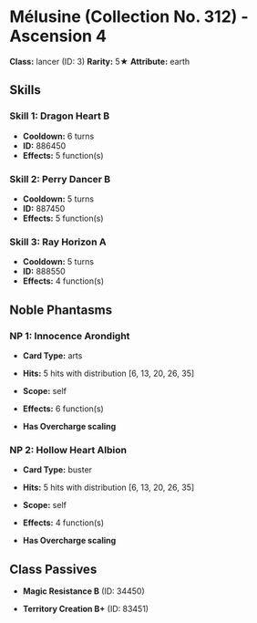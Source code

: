 # Mélusine (Collection No. 312) - Ascension 4

**Class:** lancer (ID: 3)
**Rarity:** 5★
**Attribute:** earth

## Skills

### Skill 1: Dragon Heart B
- **Cooldown:** 6 turns
- **ID:** 886450
- **Effects:** 5 function(s)

### Skill 2: Perry Dancer B
- **Cooldown:** 5 turns
- **ID:** 887450
- **Effects:** 5 function(s)

### Skill 3: Ray Horizon A
- **Cooldown:** 5 turns
- **ID:** 888550
- **Effects:** 4 function(s)

## Noble Phantasms

### NP 1: Innocence Arondight
- **Card Type:** arts
- **Hits:** 5 hits with distribution [6, 13, 20, 26, 35]
- **Scope:** self
- **Effects:** 6 function(s)

- **Has Overcharge scaling**

### NP 2: Hollow Heart Albion
- **Card Type:** buster
- **Hits:** 5 hits with distribution [6, 13, 20, 26, 35]
- **Scope:** self
- **Effects:** 4 function(s)

- **Has Overcharge scaling**

## Class Passives

- **Magic Resistance B** (ID: 34450)

- **Territory Creation B+** (ID: 83451)
